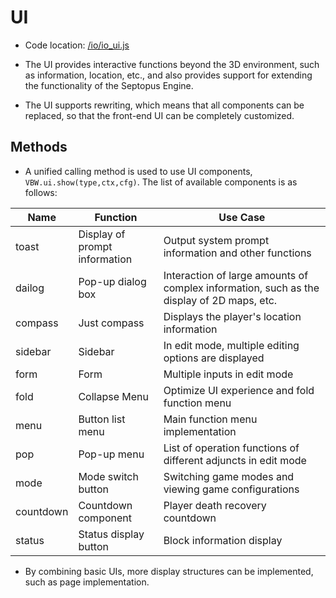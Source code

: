 # UI

* Code location: [/io/io_ui.js](https://github.com/septopus-rex/world/blob/main/engine/src/septopus/io/io_ui.js)
  
* The UI provides interactive functions beyond the 3D environment, such as information, location, etc., and also provides support for extending the functionality of the Septopus Engine.
  
* The UI supports rewriting, which means that all components can be replaced, so that the front-end UI can be completely customized.

## Methods

* A unified calling method is used to use UI components, `VBW.ui.show(type,ctx,cfg)`. The list of available components is as follows:

| Name | Function | Use Case |
|---|---|---|
|toast| Display of prompt information | Output system prompt information and other functions |
|dailog| Pop-up dialog box | Interaction of large amounts of complex information, such as the display of 2D maps, etc. |
|compass| Just compass | Displays the player's location information |
|sidebar| Sidebar | In edit mode, multiple editing options are displayed |
|form| Form | Multiple inputs in edit mode |
|fold| Collapse Menu | Optimize UI experience and fold function menu |
|menu| Button list menu | Main function menu implementation |
|pop| Pop-up menu | List of operation functions of different adjuncts in edit mode |
|mode| Mode switch button | Switching game modes and viewing game configurations |
|countdown| Countdown component | Player death recovery countdown |
|status| Status display button | Block information display |

* By combining basic UIs, more display structures can be implemented, such as page implementation.